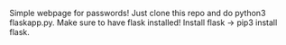 Simple webpage for passwords! Just clone this repo and do python3 flaskapp.py. Make sure to have flask installed! Install flask -> pip3 install flask. 
